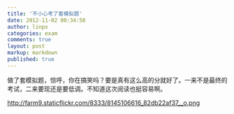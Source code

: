 ```yaml
---
title: '不小心考了套模拟题'
date: 2012-11-02 00:34:58
author: linpx
categories: exam
comments: true
layout: post
markup: markdown
published: true
---
```

做了套模拟题，惊呼，你在搞笑吗？要是真有这么高的分就好了。一来不是最终的考试，二来要现还是要低调。不知道这次阅读也挺容易啊。

http://farm9.staticflickr.com/8333/8145106616_82db22af37__o.png

